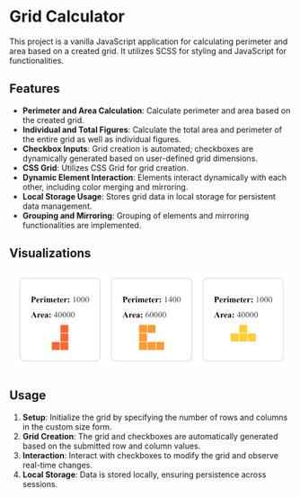 # Grid Calculator

This project is a vanilla JavaScript application for calculating perimeter and area based on a created grid. It utilizes SCSS for styling and JavaScript for functionalities.

## Features

- **Perimeter and Area Calculation**: Calculate perimeter and area based on the created grid.
- **Individual and Total Figures**: Calculate the total area and perimeter of the entire grid as well as individual figures.
- **Checkbox Inputs**: Grid creation is automated; checkboxes are dynamically generated based on user-defined grid dimensions.
- **CSS Grid**: Utilizes CSS Grid for grid creation.
- **Dynamic Element Interaction**: Elements interact dynamically with each other, including color merging and mirroring.
- **Local Storage Usage**: Stores grid data in local storage for persistent data management.
- **Grouping and Mirroring**: Grouping of elements and mirroring functionalities are implemented.

## Visualizations

![Grouped Mirrored Elements with Perimeters](images/grid-groups.png)

## Usage

1. **Setup**: Initialize the grid by specifying the number of rows and columns in the custom size form.
2. **Grid Creation**: The grid and checkboxes are automatically generated based on the submitted row and column values.
3. **Interaction**: Interact with checkboxes to modify the grid and observe real-time changes.
4. **Local Storage**: Data is stored locally, ensuring persistence across sessions.
